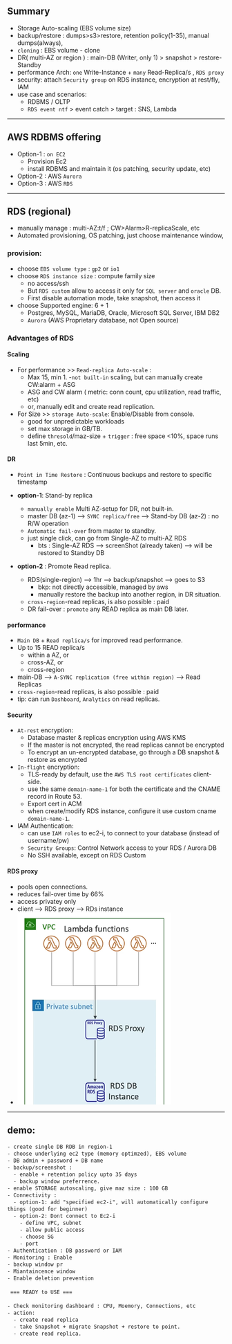 ## Summary
  - Storage Auto-scaling (EBS volume size)
  - backup/restore : dumps>s3>restore, retention policy(1-35), manual dumps(always), 
  - `cloning` : EBS volume - clone
  - DR( multi-AZ or region ) : main-DB (Writer, only 1) > snapshot > restore-Standby  
  - performance Arch: `one` Write-Instance + `many` Read-Replica/s , `RDS proxy`
  - security: attach `Security group` on RDS instance, encryption at rest/fly, IAM 
  - use case and scenarios: 
    - RDBMS / OLTP 
    - `RDS event ntf` > event catch > target : SNS, Lambda

---
## AWS RDBMS offering 
- Option-1 : `on EC2`
  - Provision Ec2
  - install RDBMS and maintain it (os patching, security update, etc)
- Option-2 : AWS `Aurora`
- Option-3 : AWS `RDS` 

---
## RDS  (regional)
- manually manage : multi-AZ:t/f ; CW>Alarm>R-replicaScale, etc
- Automated provisioning, OS patching, just choose maintenance window, 
### provision:
  - choose `EBS volume type` : `gp2` or `io1`
  - choose `RDS instance size` : compute family size
    - no access/ssh
    - But `RDS custom` allow to access it  only for `SQL server` and `oracle` DB.
    - First disable automation mode, take snapshot, then access it
  - choose Supported engine: 6 + 1
    - Postgres, MySQL, MariaDB, Oracle, Microsoft SQL Server, IBM DB2
    - `Aurora` (AWS Proprietary database, not Open source)
  
###  Advantages of RDS
#### Scaling
- For performance >> `Read-replica Auto-scale` : 
  - Max 15, min 1.
  -`not built-in` scaling, but can manually create CW:alarm + ASG
  - ASG and CW alarm ( metric: conn count, cpu utilization, read traffic, etc)
  - or, manually edit and create read replication.
- For Size >> `storage Auto-scale`: Enable/Disable from console.
  - good for unpredictable workloads
  - set max storage in GB/TB.
  - define `thresold`/maz-size  +  `trigger` : free space <10%, space runs last 5min, etc.

#### DR
-  `Point in Time Restore` : Continuous backups and restore to specific timestamp
- **option-1**:  Stand-by replica  
  - `manually enable` Multi AZ-setup for DR, not built-in.
  - master DB (az-1) --> `SYNC replica/free` --> Stand-by DB (az-2) : no R/W operation
  - `Automatic fail-over` from master to standby.
  - just single click, can go from Single-AZ to multi-AZ RDS
    - bts : Single-AZ RDS --> screenShot (already taken) --> will be restored to Standby DB
    
- **option-2** : Promote Read replica.
  - RDS(single-region) --> 1hr --> backup/snapshot --> goes to S3 
    - bkp: not directly accessible, managed by aws
    - manually restore the backup into another region, in DR situation.
  - `cross-region`-read replicas, is also possible : paid
  - DR fail-over : `promote` any READ replica as main DB later.
  
#### performance
- `Main DB` + `Read replica/s` for improved read performance.
- Up to 15 READ replica/s 
  - within a AZ, or
  - cross-AZ, or
  - cross-region
- main-DB --> `A-SYNC replication (free within region)` --> Read Replicas
- `cross-region`-read replicas, is also possible : paid
- tip: can run `Dashboard`, `Analytics` on read replicas.

#### Security
- `At-rest` encryption:
  - Database master & replicas encryption using AWS KMS
  - If the master is not encrypted, the read replicas cannot be encrypted
  - To encrypt an un-encrypted database, go through a DB snapshot & restore as encrypted
- `In-flight` encryption: 
  - TLS-ready by default, use the `AWS TLS root certificates` client-side.
  - use the same `domain-name-1` for both the certificate and the CNAME record in Route 53.
  - Export cert in ACM 
  - when create/modify RDS instance, configure it use custom  cname `domain-name-1`.
- IAM Authentication: 
  - can use `IAM roles` to ec2-i, to connect to your database (instead of username/pw)
  - `Security Groups`: Control Network access to your RDS / Aurora DB
  - No SSH available, except on RDS Custom

#### RDS proxy
- pools open connections.
- reduces fail-over time by 66%
- access privatey only
- client --> RDS proxy --> RDs instance
- ![img.png](../99_img/db/img_5.png)

--- 

## demo:
```
- create single DB RDB in region-1
- choose underlying ec2 type (memory optimzed), EBS volume
- DB admin + password + DB name
- backup/screenshot : 
  - enable + retention policy upto 35 days
  - backup window preferrence.
- enable STORAGE autoscaling, give maz size : 100 GB
- Connectivity : 
  - option-1: add "specified ec2-i", will automatically configure things (good for beginner)
  - option-2: Dont connect to Ec2-i
    - define VPC, subnet
    - allow public access
    - choose SG
    - port 
- Authentication : DB password or IAM
- Monitoring : Enable
- backup window pr
- Miantaincence window
- Enable deletion prevention 

 === READY to USE ===
 
- Check monitoring dashboard : CPU, Moemory, Connections, etc
- action:
  - create read replica
  - take Snapshot + migrate Snapshot + restore to point.
  - create read replica.
 
```
